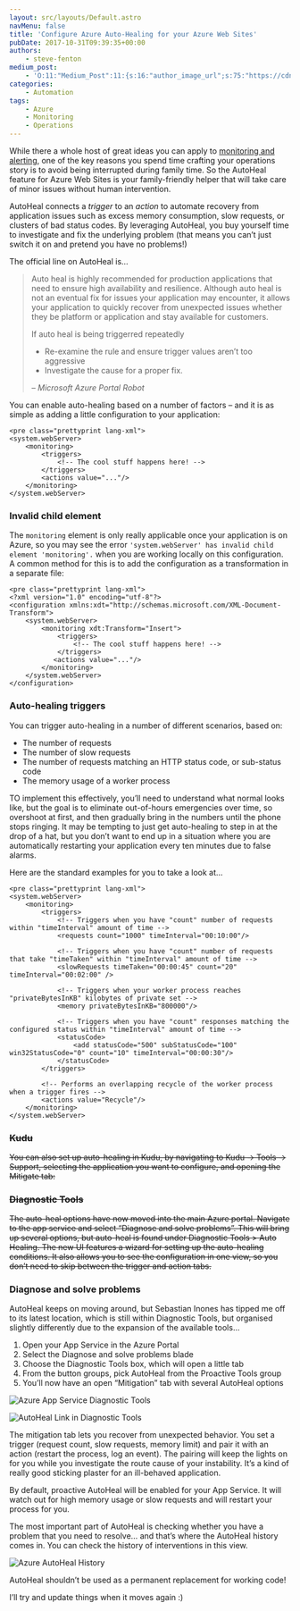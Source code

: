 ```yaml
---
layout: src/layouts/Default.astro
navMenu: false
title: 'Configure Azure Auto-Healing for your Azure Web Sites'
pubDate: 2017-10-31T09:39:35+00:00
authors:
    - steve-fenton
medium_post:
    - 'O:11:"Medium_Post":11:{s:16:"author_image_url";s:75:"https://cdn-images-1.medium.com/fit/c/400/400/1*eXkhfEuF41g5W_xnc_ydLA.jpeg";s:10:"author_url";s:38:"https://medium.com/@steve.fenton.co.uk";s:11:"byline_name";N;s:12:"byline_email";N;s:10:"cross_link";s:3:"yes";s:2:"id";s:12:"fe8efecc139c";s:21:"follower_notification";s:3:"yes";s:7:"license";s:19:"all-rights-reserved";s:14:"publication_id";s:2:"-1";s:6:"status";s:5:"draft";s:3:"url";s:51:"https://medium.com/@steve.fenton.co.uk/fe8efecc139c";}'
categories:
    - Automation
tags:
    - Azure
    - Monitoring
    - Operations
---
```


While there a whole host of great ideas you can apply to [monitoring and alerting](/publications/web-ops-dashboards-monitoring-and-alerting/), one of the key reasons you spend time crafting your operations story is to avoid being interrupted during family time. So the AutoHeal feature for Azure Web Sites is your family-friendly helper that will take care of minor issues without human intervention.

AutoHeal connects a *trigger* to an *action* to automate recovery from application issues such as excess memory consumption, slow requests, or clusters of bad status codes. By leveraging AutoHeal, you buy yourself time to investigate and fix the underlying problem (that means you can’t just switch it on and pretend you have no problems!)

The official line on AutoHeal is…

> Auto heal is highly recommended for production applications that need to ensure high availability and resilience. Although auto heal is not an eventual fix for issues your application may encounter, it allows your application to quickly recover from unexpected issues whether they be platform or application and stay available for customers.
> 
> If auto heal is being triggerred repeatedly
> 
> - Re-examine the rule and ensure trigger values aren’t too aggressive
> - Investigate the cause for a proper fix.
> 
> <cite> – Microsoft Azure Portal Robot</cite>

You can enable auto-healing based on a number of factors – and it is as simple as adding a little configuration to your application:

```
<pre class="prettyprint lang-xml">
<system.webServer>
    <monitoring>
        <triggers>
            <!-- The cool stuff happens here! -->
        </triggers>
        <actions value="..."/>
    </monitoring>
</system.webServer>
```
### Invalid child element

The `monitoring` element is only really applicable once your application is on Azure, so you may see the error `'system.webServer' has invalid child element 'monitoring'.` when you are working locally on this configuration. A common method for this is to add the configuration as a transformation in a separate file:

```
<pre class="prettyprint lang-xml">
<?xml version="1.0" encoding="utf-8"?>
<configuration xmlns:xdt="http://schemas.microsoft.com/XML-Document-Transform">
    <system.webServer>
        <monitoring xdt:Transform="Insert">
            <triggers>
                <!-- The cool stuff happens here! -->
            </triggers>
           <actions value="..."/>
        </monitoring>
    </system.webServer>
</configuration>
```
### Auto-healing triggers

You can trigger auto-healing in a number of different scenarios, based on:

- The number of requests
- The number of slow requests
- The number of requests matching an HTTP status code, or sub-status code
- The memory usage of a worker process

TO implement this effectively, you’ll need to understand what normal looks like, but the goal is to eliminate out-of-hours emergencies over time, so overshoot at first, and then gradually bring in the numbers until the phone stops ringing. It may be tempting to just get auto-healing to step in at the drop of a hat, but you don’t want to end up in a situation where you are automatically restarting your application every ten minutes due to false alarms.

Here are the standard examples for you to take a look at…

```
<pre class="prettyprint lang-xml">
<system.webServer>
    <monitoring>
        <triggers>
            <!-- Triggers when you have "count" number of requests within "timeInterval" amount of time -->
            <requests count="1000" timeInterval="00:10:00"/>

            <!-- Triggers when you have "count" number of requests that take "timeTaken" within "timeInterval" amount of time -->
            <slowRequests timeTaken="00:00:45" count="20" timeInterval="00:02:00" />

            <!-- Triggers when your worker process reaches "privateBytesInKB" kilobytes of private set -->
            <memory privateBytesInKB="800000"/>

            <!-- Triggers when you have "count" responses matching the configured status within "timeInterval" amount of time -->
            <statusCode>
                <add statusCode="500" subStatusCode="100" win32StatusCode="0" count="10" timeInterval="00:00:30"/>
            </statusCode>
        </triggers>

        <!-- Performs an overlapping recycle of the worker process when a trigger fires -->
        <actions value="Recycle"/>
    </monitoring>
</system.webServer>
```
### <del>Kudu</del>

<del>You can also set up auto-healing in Kudu, by navigating to Kudu -&gt; Tools -&gt; Support, selecting the application you want to configure, and opening the Mitigate tab:</del>

### <del>Diagnostic Tools</del>

<del>The auto-heal options have now moved into the main Azure portal. Navigate to the app service and select “Diagnose and solve problems”. This will bring up several options, but auto-heal is found under Diagnostic Tools &gt; Auto Healing. The new UI features a wizard for setting up the auto-healing conditions. It also allows you to see the configuration in one view, so you don’t need to skip between the trigger and action tabs.</del>

### Diagnose and solve problems

AutoHeal keeps on moving around, but Sebastian Inones has tipped me off to its latest location, which is still within Diagnostic Tools, but organised slightly differently due to the expansion of the available tools…

1. Open your App Service in the Azure Portal
2. Select the Diagnose and solve problems blade
3. Choose the Diagnostic Tools box, which will open a little tab
4. From the button groups, pick AutoHeal from the Proactive Tools group
5. You’ll now have an open “Mitigation” tab with several AutoHeal options

![Azure App Service Diagnostic Tools](/img/2017/10/azure-app-service-diagnostic-tools.jpg)

![AutoHeal Link in Diagnostic Tools](/img/2017/10/azure-app-service-diagnostic-tools-auto-heal-link.jpg)

The mitigation tab lets you recover from unexpected behavior. You set a trigger (request count, slow requests, memory limit) and pair it with an action (restart the process, log an event). The pairing will keep the lights on for you while you investigate the route cause of your instability. It’s a kind of really good sticking plaster for an ill-behaved application.

By default, proactive AutoHeal will be enabled for your App Service. It will watch out for high memory usage or slow requests and will restart your process for you.

The most important part of AutoHeal is checking whether you have a problem that you need to resolve… and that’s where the AutoHeal history comes in. You can check the history of interventions in this view.

![Azure AutoHeal History](/img/2017/10/azure-autoheal-history.jpg)

AutoHeal shouldn’t be used as a permanent replacement for working code!

I’ll try and update things when it moves again :)